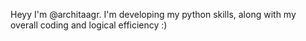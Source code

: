 Heyy I'm @architaagr. I'm developing my python skills, along with my overall coding and logical efficiency :)
<!---
architaagr/architaagr is a ✨ special ✨ repository because its `README.md` (this file) appears on your GitHub profile.
You can click the Preview link to take a look at your changes.
--->
